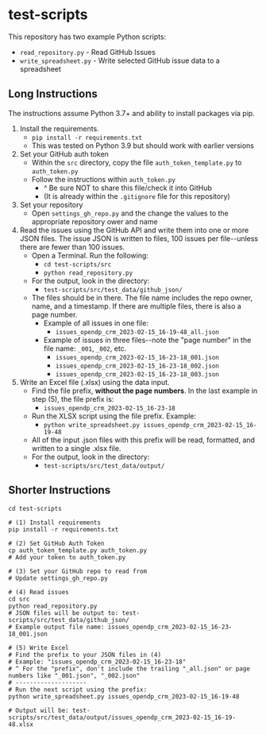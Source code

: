 # test-scripts

This repository has two example Python scripts:

- `read_repository.py` - Read GitHub Issues
- `write_spreadsheet.py` - Write selected GitHub issue data to a spreadsheet

## Long Instructions

The instructions assume Python 3.7+ and ability to install packages via pip.

1. Install the requirements. 
    - ```pip install -r requirements.txt```
    - This was tested on Python 3.9 but should work with earlier versions
2. Set your GitHub auth token
   - Within the `src` directory, copy the file `auth_token_template.py` to `auth_token.py`
   - Follow the instructions within `auth_token.py`
      - ^ Be sure NOT to share this file/check it into GitHub
      - (It is already within the `.gitignore` file for this repository)
3. Set your repository
   - Open `settings_gh_repo.py` and the change the values to the appropriate repository ower and name 
4. Read the issues using the GitHub API and write them into one or more JSON files. The issue JSON is written to files, 100 issues per file--unless there are fewer than 100 issues.
   - Open a Terminal. Run the following:
     - `cd test-scripts/src`
     - `python read_repository.py`
   - For the output, look in the directory: 
     - `test-scripts/src/test_data/github_json/`
   - The files should be in there. The file name includes the repo owner, name, and a timestamp. If there are multiple files, there is also a page number.
     - Example of all issues in one file: 
       - `issues_opendp_crm_2023-02-15_16-19-48_all.json`
     - Example of issues in three files--note the "page number" in the file name: `_001`, `_002`, etc.
       - `issues_opendp_crm_2023-02-15_16-23-18_001.json`
       - `issues_opendp_crm_2023-02-15_16-23-18_002.json`
       - `issues_opendp_crm_2023-02-15_16-23-18_003.json`
6. Write an Excel file (.xlsx) using the data input. 
   - Find the file prefix, __without the page numbers__. In the last example in step (5), the file prefix is:
      - `issues_opendp_crm_2023-02-15_16-23-18`
   - Run the XLSX script using the file prefix. Example:
      - `python write_spreadsheet.py issues_opendp_crm_2023-02-15_16-19-48`
   - All of the input .json files with this prefix will be read, formatted, and written to a single .xlsx file.
   - For the output, look in the directory: 
     - `test-scripts/src/test_data/output/`

## Shorter Instructions

```
cd test-scripts

# (1) Install requirements
pip install -r requirements.txt

# (2) Set GitHub Auth Token
cp auth_token_template.py auth_token.py
# Add your token to auth_token.py

# (3) Set your GitHub repo to read from
# Update settings_gh_repo.py

# (4) Read issues
cd src
python read_repository.py 
# JSON files will be output to: test-scripts/src/test_data/github_json/
# Example output file name: issues_opendp_crm_2023-02-15_16-23-18_001.json

# (5) Write Excel 
# Find the prefix to your JSON files in (4)
# Example: "issues_opendp_crm_2023-02-15_16-23-18"
# ^ For the "prefix", don't include the trailing "_all.json" or page numbers like "_001.json", "_002.json"
# --------------------
# Run the next script using the prefix:
python write_spreadsheet.py issues_opendp_crm_2023-02-15_16-19-48

# Output will be: test-scripts/src/test_data/output/issues_opendp_crm_2023-02-15_16-19-48.xlsx
```
